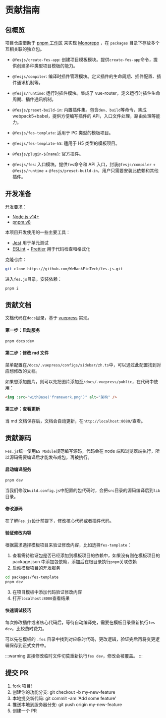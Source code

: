 # 贡献指南

<script setup>
import { withBase } from 'vitepress'
</script>

## 包概览

项目仓库借助于 [pnpm 工作区](https://pnpm.io/pnpm-workspace_yaml) 来实现 [ Monorepo](https://en.wikipedia.org/wiki/Monorepo) ，在 `packages` 目录下存放多个互相关联的独立包。

-   `@fesjs/create-fes-app`: 创建项目模板模块。提供`create-fes-app`命令，提供创建多种类型项目模板的能力。
-   `@fesjs/compiler`: 编译时插件管理模块。定义插件的生命周期、插件配置、插件通讯机制等。

-   `@fesjs/runtime`: 运行时插件模块。集成了 vue-router，定义运行时插件生命周期、插件通讯机制。

-   `@fesjs/preset-build-in`: 内置插件集。包含`dev`、`build`等命令，集成 webpack5+babel，提供方便编写插件的 API，入口文件处理，路由处理等能力。

-   `@fesjs/fes-template`: 适用于 PC 类型的模板项目。

-   `@fesjs/fes-template-h5`: 适用于 H5 类型的模板项目。

-   `@fesjs/plugin-${name}`: 官方插件。

-   `@fesjs/fes`: 入口模块。提供`fes`命令和 API 入口，封装`@fesjs/compiler` + `@fesjs/runtime` + `@fesjs/preset-build-in`，用户只需要安装此依赖和其他插件。

## 开发准备

开发要求：

-   [Node.js v14+](http://nodejs.org)
-   [pnpm v8](https://pnpm.io/)

本项目开发使用的一些主要工具：

-   [Jest](https://jestjs.io/) 用于单元测试
-   [ESLint](https://eslint.org/) + [Prettier](https://prettier.io/) 用于代码检查和格式化

克隆仓库：

```bash
git clone https://github.com/WeBankFinTech/fes.js.git
```

进入`fes.js`目录，安装依赖：

```bash
pnpm i
```

## 贡献文档

文档代码在`docs`目录，基于 [vuepress](https://v2.vuepress.vuejs.org/zh/) 实现。

#### 第一步：启动服务

```bash
pnpm docs:dev
```

#### 第二步：修改 md 文件

菜单配置在`/docs/.vuepress/configs/sidebar/zh.ts`中，可以通过此配置找到对应想修改的文档。

如果想添加图片，则可以先把图片添加至`/docs/.vuepress/public`，在代码中使用：

```html
<img :src="withBase('framework.png')" alt="架构" />
```

#### 第三步：查看更新

当 md 文档保存后，文档会自动更新，在`http://localhost:8080/`查看。

## 贡献源码

`Fes.js`统一使用`ES Module`规范编写源码，代码会在 node 端和浏览器端执行，所以源码需要编译后才能发布成包，再被执行。

#### 启动编译服务

```bash
pnpm dev
```

当我们修改`build.config.js`中配置的包代码时，会把`src`目录的源码编译后到`lib`目录。

#### 修改源码

在了解`Fes.js`设计前提下，修改核心代码或者插件代码。

#### 验证修改内容

根据需求选择模板项目来验证修改内容，比如选择`fes-template`：

1. 查看需待验证包是否已经添加到模板项目的依赖中，如果没有则在模板项目的 package.json 中添加包依赖，添加后在根目录执行`pnpm`关联依赖
2. 启动模板项目的开发服务

```bash
cd packages/fes-template
pnpm dev
```

3. 在项目模板中添加代码验证修改内容
4. 打开`localhost:8000`查看结果

#### 快速调试技巧

每次修改插件或者核心代码后，等待自动编译完，需要在模板目录重新执行`fes dev`，比较费时费力。

可以先在模板的 `.fes` 目录中找到对应临时代码，更改逻辑，验证完后再将变更逻辑保存到正式文件中。

:::warning
直接修改临时文件切莫重新执行`fes dev`，修改会被覆盖。
:::

## 提交 PR

1. fork 项目!
2. 创建你的功能分支: git checkout -b my-new-feature
3. 本地提交新代码: git commit -am 'Add some feature'
4. 推送本地到服务器分支: git push origin my-new-feature
5. 创建一个 PR
